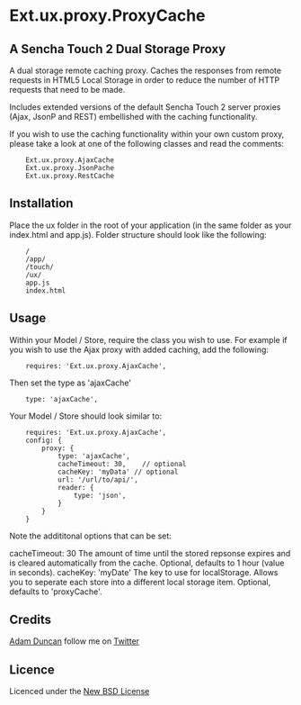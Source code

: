 # Ext.ux.proxy.ProxyCache
## A Sencha Touch 2 Dual Storage Proxy

A dual storage remote caching proxy. Caches the responses from remote requests in HTML5 Local Storage in order to reduce the number of HTTP requests that need to be made.

Includes extended versions of the default Sencha Touch 2 server proxies (Ajax, JsonP and REST) embellished with the caching functionality.

If you wish to use the caching functionality within your own custom proxy, please take a look at one of the following classes and read the comments:
		
		Ext.ux.proxy.AjaxCache
		Ext.ux.proxy.JsonPache
		Ext.ux.proxy.RestCache

## Installation

Place the ux folder in the root of your application (in the same folder as your index.html and app.js).
Folder structure should look like the following:

		/
		/app/
		/touch/
		/ux/
		app.js
		index.html

## Usage

Within your Model / Store, require the class you wish to use.
For example if you wish to use the Ajax proxy with added caching, add the following:

		requires: 'Ext.ux.proxy.AjaxCache',

Then set the type as 'ajaxCache'
	
		type: 'ajaxCache',    

Your Model / Store should look similar to:

		requires: 'Ext.ux.proxy.AjaxCache',
		config:	{
			proxy: {
				type: 'ajaxCache',
				cacheTimeout: 30,	 // optional
				cacheKey: 'myData' // optional
				url: '/url/to/api/',
				reader: {
					type: 'json',
				}
			}
		}

Note the addititonal options that can be set:

cacheTimeout: 30
	The amount of time until the stored repsonse expires and is cleared automatically from the cache. Optional, defaults to 1 hour (value in seconds).
cacheKey: 'myDate'
	The key to use for localStorage. Allows you to seperate each store into a different local storage item. Optional, defaults to 'proxyCache'.

## Credits

[Adam Duncan](https://github.com/aduncan88) follow me on [Twitter](http://twitter.com/ajduncan88)

## Licence
Licenced under the [New BSD License](http://opensource.org/licenses/bsd-license.php)